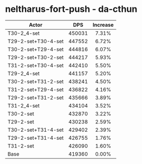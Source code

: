 # neltharus-fort-push - da-cthun
| Actor | DPS | Increase |
|---|:---:|:---:|
|T30-2_4-set|450031|7.31%|
|T29-2-set+T30-4-set|447552|6.72%|
|T30-2-set+T29-4-set|444816|6.07%|
|T29-2-set+T30-2-set|444217|5.93%|
|T31-2-set+T30-4-set|442410|5.50%|
|T29-2_4-set|441157|5.20%|
|T30-2-set+T31-2-set|438241|4.50%|
|T31-2-set+T29-4-set|436822|4.16%|
|T29-2-set+T31-2-set|435666|3.89%|
|T31-2_4-set|434104|3.52%|
|T30-2-set|432870|3.22%|
|T29-2-set|430238|2.59%|
|T30-2-set+T31-4-set|429402|2.39%|
|T29-2-set+T31-4-set|426755|1.76%|
|T31-2-set|426090|1.60%|
|Base|419360|0.00%|
